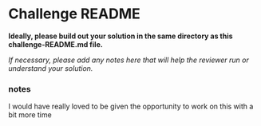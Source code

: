# Challenge README

**Ideally, please build out your solution in the same directory as this challenge-README.md file.**

*If necessary, please add any notes here that will help the reviewer run or understand your solution.*

### notes
I would have really loved to be given the opportunity to work on this with a bit more time